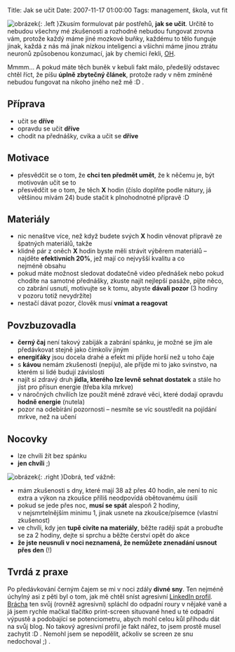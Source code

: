 Title: Jak se učit
Date: 2007-11-17 01:00:00
Tags: management, škola, vut fit

![obrázek]({filename}/images/19.jpg){: .left }Zkusím formulovat pár postřehů, **jak se učit**. Určitě to nebudou všechny mé zkušenosti a rozhodně nebudou fungovat zrovna vám, protože každý máme jiné mozkové buňky, každému to tělo funguje jinak, každá z nás má jinak nízkou inteligenci a všichni máme jinou ztrátu neuronů způsobenou konzumací, jak by chemici řekli, [OH](http://cs.wikipedia.org/wiki/Alkoholy).

Mmmm… A pokud máte těch buněk v kebuli fakt málo, předešlý odstavec chtěl říct, že píšu **úplně zbytečný článek**, protože rady v něm zmíněné nebudou fungovat na nikoho jiného než mě :D .

## Příprava

-   učit se **dříve**
-   opravdu se učit **dříve**
-   chodit na přednášky, cvika a učit se **dříve**

## Motivace

-   přesvědčit se o tom, že **chci ten předmět umět**, že k něčemu je, být motivován učit se to
-   přesvědčit se o tom, že těch **X** hodin (číslo doplňte podle nátury, já většinou mívám 24) bude stačit k plnohodnotné přípravě :D

## Materiály

-   nic nenaštve více, než když budete svých **X** hodin věnovat přípravě ze špatných materiálů, takže
-   klidně pár z oněch **X** hodin byste měli strávit výběrem materiálů – najděte **efektivních 20%**, jež mají co nejvyšší kvalitu a co nejméně obsahu
-   pokud máte možnost sledovat dodatečně video přednášek nebo pokud chodíte na samotné přednášky, zkuste najít nejlepší pasáže, pijte něco, co zabrání usnutí, motivujte se k tomu, abyste **dávali pozor** (3 hodiny v pozoru totiž nevydržíte)
-   nestačí dávat pozor, člověk musí **vnímat a reagovat**

## Povzbuzovadla

-   **černý čaj** není takový zabiják a zabrání spánku, je možné se jím ale předávkovat stejně jako čímkoliv jiným
-   **energiťáky** jsou docela drahé a efekt mi přijde horší než u toho čaje
-   s **kávou** nemám zkušenosti (nepiju), ale přijde mi to jako svinstvo, na kterém si lidé budují závislosti
-   najít si zdravý druh **jídla, kterého lze levně sehnat dostatek** a stále ho jíst pro přísun energie (třeba kila mrkve)
-   v náročných chvílích lze použít méně zdravé věci, které dodají opravdu **hodně energie** (nutela)
-   pozor na odebírání pozornosti – nesmíte se víc soustředit na pojídání mrkve, než na učení

## Nocovky

-   lze chvíli žít bez spánku
-   **jen chvíli** ;)

![obrázek]({filename}/images/20.jpg){: .right }Dobrá, teď vážně:

-   mám zkušenosti s dny, které mají 38 až přes 40 hodin, ale není to nic extra a výkon na zkoušce příliš neodpovídá obětovanému úsilí
-   pokud se jede přes noc, **musí se spát** alespoň 2 hodiny, v nejsmrtelnějším minimu 1, jinak usnete na zkoušce/písemce (vlastní zkušenost)
-   ve chvíli, kdy jen **tupě civíte na materiály**, běžte raději spát a probuďte se za 2 hodiny, dejte si sprchu a běžte čerství opět do akce
-   **že jste neusnuli v noci neznamená, že nemůžete znenadání usnout přes den** (!)

## Tvrdá z praxe

Po předávkování černým čajem se mi v noci zdály **divné sny**. Ten nejméně úchylný asi z pěti byl o tom, jak mě chtěl sníst agresivní [LinkedIn profil](http://www.linkedin.com/in/littlemaple). [Brácha](http://jentak.javorkovi.cz/) ten svůj (rovněž agresivní) spláchl do odpadní roury v nějaké vaně a já jsem rychle mačkal tlačítko print-screen situované hned u té odpadní výpustě a podobající se potenciometru, abych mohl celou kůl příhodu dát na svůj blog. No takový agresivní profil je fakt nářez, to jsem prostě musel zachytit :D . Nemohl jsem se nepodělit, ačkoliv se screen ze snu nedochoval ;) .
